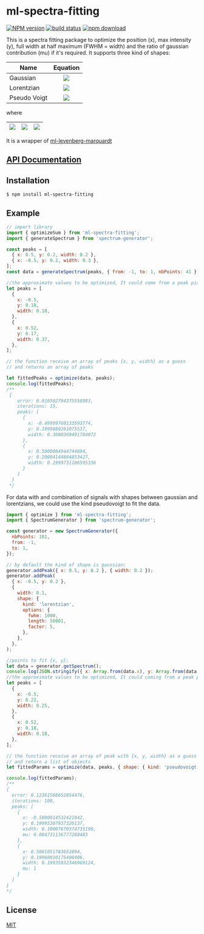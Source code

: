 # ml-spectra-fitting

[![NPM version][npm-image]][npm-url]
[![build status][ci-image]][ci-url]
[![npm download][download-image]][download-url]

This is a spectra fitting package to optimize the position (x), max intensity (y), full width at half maximum (FWHM = width) and the ratio of gaussian contribution (mu) if it's required. It supports three kind of shapes:

| Name         |                                                                                                                            Equation                                                                                                                             |
| ------------ | :-------------------------------------------------------------------------------------------------------------------------------------------------------------------------------------------------------------------------------------------------------------: |
| Gaussian     |                                                                 <img src="https://tex.cheminfo.org/?tex=y%20%5Ccdot%20exp%20%5Cleft%5B%5Cfrac%7B%5Cdelta%7D%7B2%20%5Csigma%5E2%7D%5Cright%5D"/>                                                                 |
| Lorentzian   |                                                                             <img src="https://tex.cheminfo.org/?tex=y%5Ccdot%5Cfrac%7B%5Cgamma%7D%7B%5Cdelta%20%2B%20%5Cgamma%7D"/>                                                                             |
| Pseudo Voigt | <img src="https://tex.cheminfo.org/?tex=y%20*%20%5Cleft%5B%5Cmu%20%5Ccdot%20exp%20%5Cleft%5B%5Cfrac%7B%5Cdelta%7D%7B2%20%5Csigma%5E2%7D%5Cright%5D%20%2B%20(1%20-%20%5Cmu)%20%5Ccdot%20%5Cfrac%7B%5Cgamma%7D%7B%5Cdelta%20%2B%20%5Cgamma%7D%20%5Cright%5D%0A"/> |

where

| <img src="https://tex.cheminfo.org/?tex=%5Cdelta%20%3D%20%5Cleft(t%20-%20x%5Cright)%5E2%0A"/> | <img src="https://tex.cheminfo.org/?tex=%5Csigma%20%3D%20%5Cfrac%7Bwidth%7D%7B2%5Csqrt%7B2%20%5Ccdot%20Ln(2)%7D%7D"/> | <img src="https://tex.cheminfo.org/?tex=%5Cgamma%3D%5Cleft(width%5Cright)%5E2"/> |
| --------------------------------------------------------------------------------------------- | :-------------------------------------------------------------------------------------------------------------------: | :------------------------------------------------------------------------------- |

It is a wrapper of [ml-levenberg-marquardt](https://github.com/mljs/levenberg-marquardt)

## [API Documentation](https://mljs.github.io/spectra-fitting/)

## Installation

`$ npm install ml-spectra-fitting`

## Example

```js
// import library
import { optimizeSum } from 'ml-spectra-fitting';
import { generateSpectrum } from 'spectrum-generator';

const peaks = [
  { x: 0.5, y: 0.2, width: 0.2 },
  { x: -0.5, y: 0.2, width: 0.3 },
];
const data = generateSpectrum(peaks, { from: -1, to: 1, nbPoints: 41 });

//the approximate values to be optimized, It could come from a peak picking with ml-gsd
let peaks = [
  {
    x: -0.5,
    y: 0.18,
    width: 0.18,
  },
  {
    x: 0.52,
    y: 0.17,
    width: 0.37,
  },
];

// the function receive an array of peaks {x, y, width} as a guess
// and returns an array of peaks

let fittedPeaks = optimize(data, peaks);
console.log(fittedPeaks);
/**
 {
    error: 0.010502794375558983,
    iterations: 15,
    peaks: [
      {
        x: -0.49999760133593774,
        y: 0.1999880261075537,
        width: 0.3000369491704072
      },
      {
        x: 0.5000084944744884,
        y: 0.20004144804853427,
        width: 0.1999731186595336
      }
    ]
  }
 */
```

For data with and combination of signals with shapes between gaussian and lorentzians, we could use the kind pseudovoigt to fit the data.

```js
import { optimize } from 'ml-spectra-fitting';
import { SpectrumGenerator } from 'spectrum-generator';

const generator = new SpectrumGenerator({
  nbPoints: 101,
  from: -1,
  to: 1,
});

// by default the kind of shape is gaussian;
generator.addPeak({ x: 0.5, y: 0.2 }, { width: 0.2 });
generator.addPeak(
  { x: -0.5, y: 0.2 },
  {
    width: 0.1,
    shape: {
      kind: 'lorentzian',
      options: {
        fwhm: 1000,
        length: 50001,
        factor: 5,
      },
    },
  },
);

//points to fit {x, y};
let data = generator.getSpectrum();
console.log(JSON.stringify({ x: Array.from(data.x), y: Array.from(data.y) }));
//the approximate values to be optimized, It could coming from a peak picking with ml-gsd
let peaks = [
  {
    x: -0.5,
    y: 0.22,
    width: 0.25,
  },
  {
    x: 0.52,
    y: 0.18,
    width: 0.18,
  },
];

// the function receive an array of peak with {x, y, width} as a guess
// and return a list of objects
let fittedParams = optimize(data, peaks, { shape: { kind: 'pseudovoigt' } });

console.log(fittedParams);
/**
{
  error: 0.12361588652854476,
  iterations: 100,
  peaks: [
    {
      x: -0.5000014532421942,
      y: 0.19995307937326137,
      width: 0.10007670374735196,
      mu: 0.004731136777288483
    },
    {
      x: 0.5001051783652894,
      y: 0.19960010175400406,
      width: 0.19935932346969124,
      mu: 1
    }
  ]
}
*/
```

## License

[MIT](./LICENSE)

[npm-image]: https://img.shields.io/npm/v/ml-spectra-fitting.svg
[npm-url]: https://npmjs.org/package/ml-spectra-fitting
[ci-image]: https://github.com/mljs/spectra-fitting/workflows/Node.js%20CI/badge.svg?branch=master
[ci-url]: https://github.com/mljs/spectra-fitting/actions?query=workflow%3A%22Node.js+CI%22
[download-image]: https://img.shields.io/npm/dm/ml-spectra-fitting.svg
[download-url]: https://npmjs.org/package/ml-spectra-fitting
